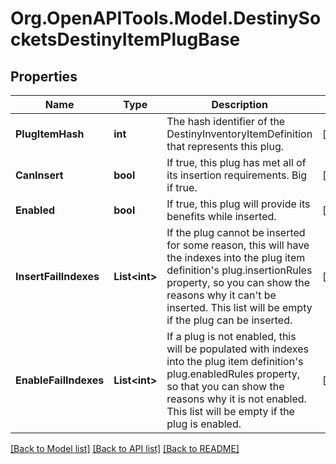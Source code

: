 # Org.OpenAPITools.Model.DestinySocketsDestinyItemPlugBase

## Properties

Name | Type | Description | Notes
------------ | ------------- | ------------- | -------------
**PlugItemHash** | **int** | The hash identifier of the DestinyInventoryItemDefinition that represents this plug. | [optional] 
**CanInsert** | **bool** | If true, this plug has met all of its insertion requirements. Big if true. | [optional] 
**Enabled** | **bool** | If true, this plug will provide its benefits while inserted. | [optional] 
**InsertFailIndexes** | **List&lt;int&gt;** | If the plug cannot be inserted for some reason, this will have the indexes into the plug item definition&#39;s plug.insertionRules property, so you can show the reasons why it can&#39;t be inserted.  This list will be empty if the plug can be inserted. | [optional] 
**EnableFailIndexes** | **List&lt;int&gt;** | If a plug is not enabled, this will be populated with indexes into the plug item definition&#39;s plug.enabledRules property, so that you can show the reasons why it is not enabled.  This list will be empty if the plug is enabled. | [optional] 

[[Back to Model list]](../README.md#documentation-for-models) [[Back to API list]](../README.md#documentation-for-api-endpoints) [[Back to README]](../README.md)

